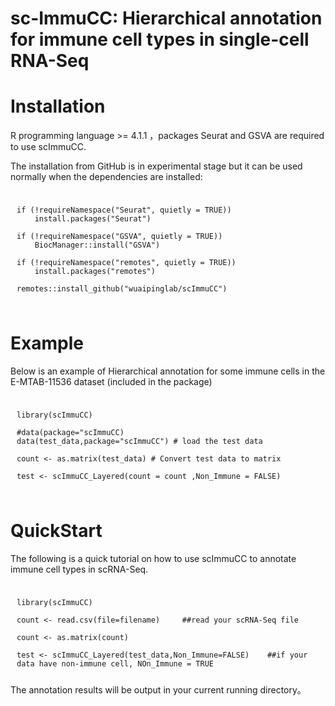 # sc-ImmuCC: Hierarchical annotation for immune cell types in single-cell RNA-Seq 


# Installation
R programming language >= 4.1.1 ，packages Seurat and GSVA are required to use scImmuCC.

The installation from GitHub is in experimental stage but it can be used normally when the dependencies are installed:
<div style="backgroud-color: #f5f5f5; padding: 10px">
    
    if (!requireNamespace("Seurat", quietly = TRUE))
        install.packages("Seurat")
    
    if (!requireNamespace("GSVA", quietly = TRUE))
        BiocManager::install("GSVA")

    if (!requireNamespace("remotes", quietly = TRUE))
        install.packages("remotes")
    
    remotes::install_github("wuaipinglab/scImmuCC")
</div>

# Example
Below is an example of Hierarchical annotation for some immune cells in the E-MTAB-11536 dataset (included in the package)

<div style="backgroud-color: #f5f5f5; padding: 10px">
    
    library(scImmuCC)

    #data(package="scImmuCC)
    data(test_data,package="scImmuCC") # load the test data

    count <- as.matrix(test_data) # Convert test data to matrix

    test <- scImmuCC_Layered(count = count ,Non_Immune = FALSE)

</div>


# QuickStart
The following is a quick tutorial on how to use scImmuCC to annotate immune cell types in scRNA-Seq.

<div style="backgroud-color: #f5f5f5; padding: 10px">
    
    library(scImmuCC)
    
    count <- read.csv(file=filename)     ##read your scRNA-Seq file
             
    count <- as.matrix(count)
    
    test <- scImmuCC_Layered(test_data,Non_Immune=FALSE)    ##if your data have non-immune cell, NOn_Immune = TRUE
            
</div>
The annotation results will be output in your current running directory。
            
            










